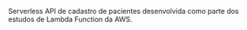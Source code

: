 Serverless API de cadastro de pacientes desenvolvida como parte dos estudos de Lambda Function da AWS.